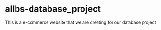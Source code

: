 # allbs-database_project
This is a e-commerce website that we are creating for our database project
